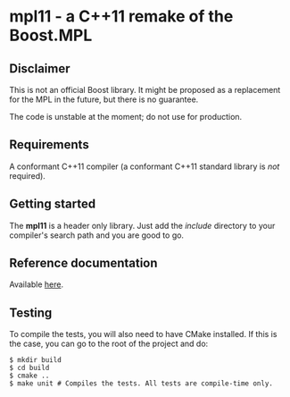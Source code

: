 # mpl11 - a C++11 remake of the Boost.MPL


## Disclaimer
This is not an official Boost library. It might be proposed as a replacement
for the MPL in the future, but there is no guarantee.

The code is unstable at the moment; do not use for production.


## Requirements
A conformant C++11 compiler (a conformant C++11 standard library
is _not_ required).


## Getting started
The __mpl11__ is a header only library. Just add the _include_ directory to
your compiler's search path and you are good to go.


## Reference documentation
Available [here](http://ldionne.github.io/mpl11).


## Testing
To compile the tests, you will also need to have CMake installed.
If this is the case, you can go to the root of the project and do:

    $ mkdir build
    $ cd build
    $ cmake ..
    $ make unit # Compiles the tests. All tests are compile-time only.
